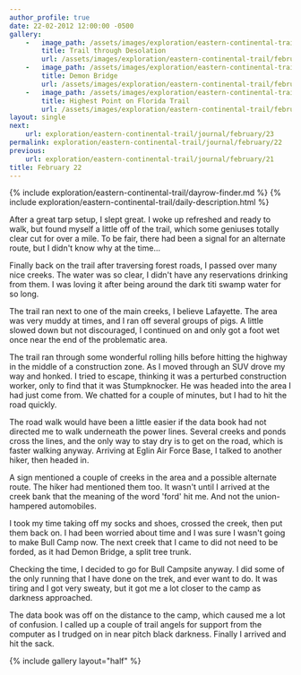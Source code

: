 ```yaml
---
author_profile: true
date: 22-02-2012 12:00:00 -0500
gallery:
    -   image_path: /assets/images/exploration/eastern-continental-trail/february/small/22-1.jpg
        title: Trail through Desolation
        url: /assets/images/exploration/eastern-continental-trail/february/large/22-1.jpg
    -   image_path: /assets/images/exploration/eastern-continental-trail/february/small/22-2.jpg
        title: Demon Bridge
        url: /assets/images/exploration/eastern-continental-trail/february/large/22-2.jpg
    -   image_path: /assets/images/exploration/eastern-continental-trail/february/small/22-3.jpg
        title: Highest Point on Florida Trail
        url: /assets/images/exploration/eastern-continental-trail/february/large/22-3.jpg
layout: single
next:
    url: exploration/eastern-continental-trail/journal/february/23
permalink: exploration/eastern-continental-trail/journal/february/22
previous:
    url: exploration/eastern-continental-trail/journal/february/21
title: February 22
---
```

{% include exploration/eastern-continental-trail/dayrow-finder.md %}
{% include exploration/eastern-continental-trail/daily-description.html %}

After a great tarp setup, I slept great. I woke up refreshed and ready to walk, but found myself a little off of the trail, which some geniuses totally clear cut for over a mile. To be fair, there had been a signal for an alternate route, but I didn't know why at the time...

Finally back on the trail after traversing forest roads, I passed over many nice creeks. The water was so clear, I didn't have any reservations drinking from them. I was loving it after being around the dark titi swamp water for so long.

The trail ran next to one of the main creeks, I believe Lafayette. The area was very muddy at times, and I ran off several groups of pigs. A little slowed down but not discouraged, I continued on and only got a foot wet once near the end of the problematic area.

The trail ran through some wonderful rolling hills before hitting the highway in the middle of a construction zone. As I moved through an SUV drove my way and honked. I tried to escape, thinking it was a perturbed construction worker, only to find that it was Stumpknocker. He was headed into the area I had just come from. We chatted for a couple of minutes, but I had to hit the road quickly.

The road walk would have been a little easier if the data book had not directed me to walk underneath the power lines. Several creeks and ponds cross the lines, and the only way to stay dry is to get on the road, which is faster walking anyway. Arriving at Eglin Air Force Base, I talked to another hiker, then headed in.

A sign mentioned a couple of creeks in the area and a possible alternate route. The hiker had mentioned them too. It wasn't until I arrived at the creek bank that the meaning of the word 'ford' hit me. And not the union-hampered automobiles.

I took my time taking off my socks and shoes, crossed the creek, then put them back on. I had been worried about time and I was sure I wasn't going to make Bull Camp now. The next creek that I came to did not need to be forded, as it had Demon Bridge, a split tree trunk.

Checking the time, I decided to go for Bull Campsite anyway. I did some of the only running that I have done on the trek, and ever want to do. It was tiring and I got very sweaty, but it got me a lot closer to the camp as darkness approached.

The data book was off on the distance to the camp, which caused me a lot of confusion. I called up a couple of trail angels for support from the computer as I trudged on in near pitch black darkness. Finally I arrived and hit the sack.

{% include gallery layout="half" %}